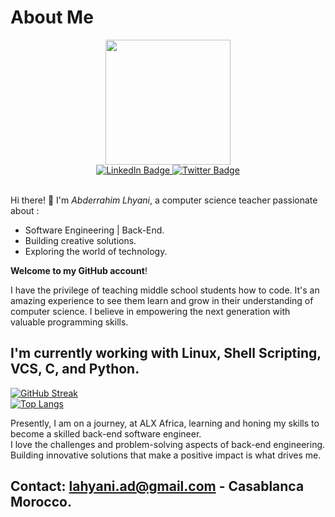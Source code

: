 # About Me

<div id="header" align="center">
  <img src="https://media.giphy.com/media/Cg9oeBXqFayCq26ggf/giphy.gif" width="200"/>
  <div id="badges">
    <a href="https://linkedin.com/in/aderhm">
      <img src="https://img.shields.io/badge/LinkedIn-blue?style=for-the-badge&logo=linkedin&logoColor=white" alt="LinkedIn Badge"/>
    </a>
    <a href="https://twitter.com/aaderhm">
      <img src="https://img.shields.io/badge/Twitter-blue?style=for-the-badge&logo=twitter&logoColor=white" alt="Twitter Badge"/>
    </a>
  </div>
</div>
<br />

<p>
  Hi there! 👋 I'm <i>Abderrahim Lhyani</i>, a computer science teacher passionate about :
    <ul>
      <li>Software Engineering | Back-End.</li>
      <li>Building creative solutions.</li>
      <li>Exploring the world of technology.</li>
    </ul>
    <b>Welcome to my GitHub account</b>!
</p>
<p>
  I have the privilege of teaching middle school students how to code. It's an amazing experience to see them learn and grow in their understanding of computer science. I believe in empowering the next generation with valuable programming skills.
</p>

## I'm currently working with Linux, Shell Scripting, VCS, C, and Python.

[![GitHub Streak](http://github-readme-streak-stats.herokuapp.com?user=aderhm&exclude_days=Sun%2CSat)](https://git.io/streak-stats)
<br />
[![Top Langs](https://github-readme-stats.vercel.app/api/top-langs/?username=aderhm&layout=compact&theme=vision-friendly-dark)](https://github.com/anuraghazra/github-readme-stats)

Presently, I am on a journey, at ALX Africa, learning and honing my skills to become a skilled back-end software engineer.<br />
I love the challenges and problem-solving aspects of back-end engineering. Building innovative solutions that make a positive impact is what drives me.

## Contact:  lahyani.ad@gmail.com - Casablanca Morocco.
